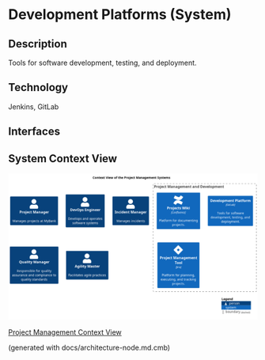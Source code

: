 # Development Platforms (System)
## Description
Tools for software development, testing, and deployment.

## Technology
Jenkins, GitLab


## Interfaces

## System Context View
![Context View of the Project Management Systems](../../mybank/project-management/context-view.png)

[Project Management Context View](../../mybank/project-management/context-view.md)


(generated with docs/architecture-node.md.cmb)
